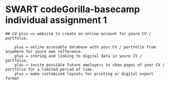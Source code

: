 
# SWART codeGorilla-basecamp individual assignment 1


    ## CV-plus => website to create an online account for youre CV / portfolio.

        plus = online accesable database with your CV / portfolio from anywhere for youre own refference.
        plus = storing and linking to digital data in youre CV / portfolio.
        plus = invite possible future employers to show pages of your CV / portfolio for a limited period of time.
        plus = make customized layouts for printing or digital export format




 

